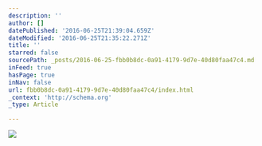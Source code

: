 ```yaml
---
description: ''
author: []
datePublished: '2016-06-25T21:39:04.659Z'
dateModified: '2016-06-25T21:35:22.271Z'
title: ''
starred: false
sourcePath: _posts/2016-06-25-fbb0b8dc-0a91-4179-9d7e-40d80faa47c4.md
inFeed: true
hasPage: true
inNav: false
url: fbb0b8dc-0a91-4179-9d7e-40d80faa47c4/index.html
_context: 'http://schema.org'
_type: Article

---
```

![](https://the-grid-user-content.s3-us-west-2.amazonaws.com/3a17b25f-22f2-44ba-a06f-63d90c079732.jpg)